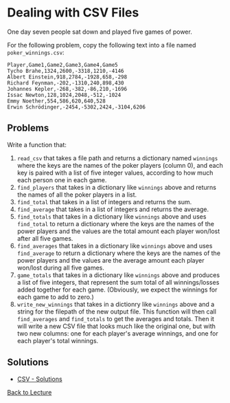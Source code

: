 # Dealing with CSV Files

One day seven people sat down and played five games of power.

For the following problem, copy the following text into a file named `poker_winnings.csv`:

    Player,Game1,Game2,Game3,Game4,Game5
    Tycho Brahe,1324,2600,-3318,1210,-4146
    Albert Einstein,918,2784,-1928,658,-298
    Richard Feynman,-202,-1310,240,898,430
    Johannes Kepler,-268,-382,-86,210,-1696
    Issac Newton,128,1024,2048,-512,-1024
    Emmy Noether,554,586,620,640,528
    Erwin Schrödinger,-2454,-5302,2424,-3104,6206


## Problems

Write a function that:

1. `read_csv` that takes a file path and returns a dictionary named `winnings` where the keys are the names of the poker players (column 0), and each key is paired with a list of five integer values, according to how much each person one in each game.
2. `find_players` that takes in a dictionary like `winnings` above and returns the names of all the poker players in a list.
3. `find_total` that takes in a list of integers and returns the sum.
4. `find_average` that takes in a list of integers and returns the average.
5. `find_totals` that takes in a dictionary like `winnings` above and uses `find_total` to return a dictionary where the keys are the names of the power players and the values are the total amount each player won/lost after all five games.
6. `find_averages` that takes in a dictionary like `winnings` above and uses `find_average` to return a dictionary where the keys are the names of the power players and the values are the average amount each player won/lost during all five games.
7. `game_totals` that takes in a dictionary like `winnings` above and produces a list of five integers, that represent the sum total of all winnings/losses added together for each game. (Obviously, we expect the winnings for each game to add to zero.)
8. `write_new_winnings` that takes in a dictionry like `winnings` above and a string for the filepath of the new output file. This function will then call `find_averages` and `find_totals` to get the averages and totals. Then it will write a new CSV file that looks much like the original one, but with two new columns: one for each player's average winnings, and one for each player's total winnings.

## Solutions

* [CSV - Solutions](problem_set_2_solutions.md)


[Back to Lecture](lecture_04.md)
